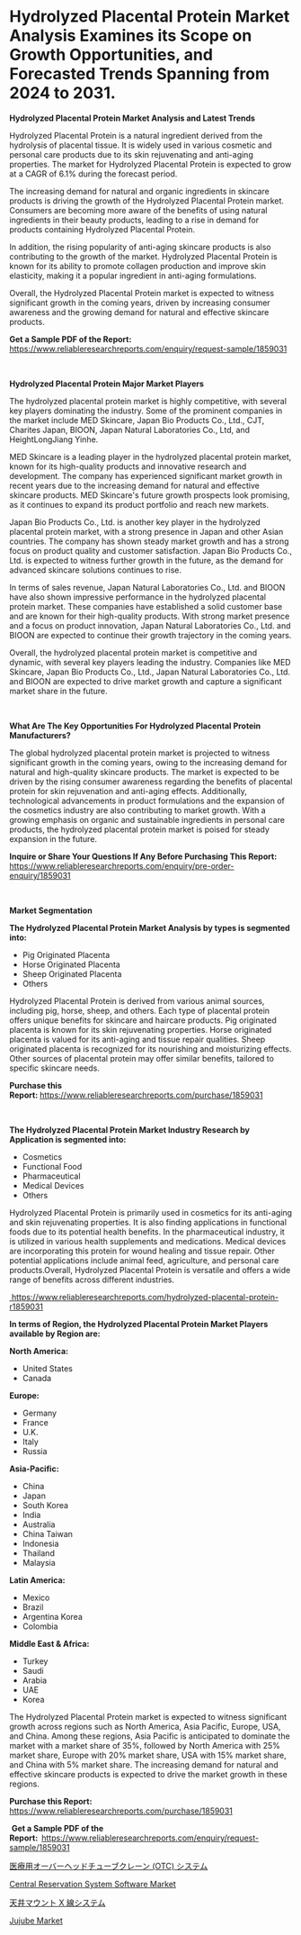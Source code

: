 <p><h1>Hydrolyzed Placental Protein Market Analysis Examines its Scope on Growth Opportunities, and Forecasted Trends Spanning from 2024 to 2031.</h1></p><p><strong>Hydrolyzed Placental Protein Market Analysis and Latest Trends</strong></p>
<p><p>Hydrolyzed Placental Protein is a natural ingredient derived from the hydrolysis of placental tissue. It is widely used in various cosmetic and personal care products due to its skin rejuvenating and anti-aging properties. The market for Hydrolyzed Placental Protein is expected to grow at a CAGR of 6.1% during the forecast period.</p><p>The increasing demand for natural and organic ingredients in skincare products is driving the growth of the Hydrolyzed Placental Protein market. Consumers are becoming more aware of the benefits of using natural ingredients in their beauty products, leading to a rise in demand for products containing Hydrolyzed Placental Protein.</p><p>In addition, the rising popularity of anti-aging skincare products is also contributing to the growth of the market. Hydrolyzed Placental Protein is known for its ability to promote collagen production and improve skin elasticity, making it a popular ingredient in anti-aging formulations.</p><p>Overall, the Hydrolyzed Placental Protein market is expected to witness significant growth in the coming years, driven by increasing consumer awareness and the growing demand for natural and effective skincare products.</p></p>
<p><strong>Get a Sample PDF of the Report:&nbsp;</strong> <a href="https://www.reliableresearchreports.com/enquiry/request-sample/1859031">https://www.reliableresearchreports.com/enquiry/request-sample/1859031</a></p>
<p>&nbsp;</p>
<p><strong>Hydrolyzed Placental Protein Major Market Players</strong></p>
<p><p>The hydrolyzed placental protein market is highly competitive, with several key players dominating the industry. Some of the prominent companies in the market include MED Skincare, Japan Bio Products Co., Ltd., CJT, Charites Japan, BIOON, Japan Natural Laboratories Co., Ltd, and HeightLongJiang Yinhe.</p><p>MED Skincare is a leading player in the hydrolyzed placental protein market, known for its high-quality products and innovative research and development. The company has experienced significant market growth in recent years due to the increasing demand for natural and effective skincare products. MED Skincare's future growth prospects look promising, as it continues to expand its product portfolio and reach new markets.</p><p>Japan Bio Products Co., Ltd. is another key player in the hydrolyzed placental protein market, with a strong presence in Japan and other Asian countries. The company has shown steady market growth and has a strong focus on product quality and customer satisfaction. Japan Bio Products Co., Ltd. is expected to witness further growth in the future, as the demand for advanced skincare solutions continues to rise.</p><p>In terms of sales revenue, Japan Natural Laboratories Co., Ltd. and BIOON have also shown impressive performance in the hydrolyzed placental protein market. These companies have established a solid customer base and are known for their high-quality products. With strong market presence and a focus on product innovation, Japan Natural Laboratories Co., Ltd. and BIOON are expected to continue their growth trajectory in the coming years.</p><p>Overall, the hydrolyzed placental protein market is competitive and dynamic, with several key players leading the industry. Companies like MED Skincare, Japan Bio Products Co., Ltd., Japan Natural Laboratories Co., Ltd. and BIOON are expected to drive market growth and capture a significant market share in the future.</p></p>
<p>&nbsp;</p>
<p><strong>What Are The Key Opportunities For Hydrolyzed Placental Protein Manufacturers?</strong></p>
<p><p>The global hydrolyzed placental protein market is projected to witness significant growth in the coming years, owing to the increasing demand for natural and high-quality skincare products. The market is expected to be driven by the rising consumer awareness regarding the benefits of placental protein for skin rejuvenation and anti-aging effects. Additionally, technological advancements in product formulations and the expansion of the cosmetics industry are also contributing to market growth. With a growing emphasis on organic and sustainable ingredients in personal care products, the hydrolyzed placental protein market is poised for steady expansion in the future.</p></p>
<p><strong>Inquire or Share Your Questions If Any Before Purchasing This Report:</strong> <a href="https://www.reliableresearchreports.com/enquiry/pre-order-enquiry/1859031">https://www.reliableresearchreports.com/enquiry/pre-order-enquiry/1859031</a></p>
<p>&nbsp;</p>
<p><strong>Market Segmentation</strong></p>
<p><strong>The Hydrolyzed Placental Protein Market Analysis by types is segmented into:</strong></p>
<p><ul><li>Pig Originated Placenta</li><li>Horse Originated Placenta</li><li>Sheep Originated Placenta</li><li>Others</li></ul></p>
<p><p>Hydrolyzed Placental Protein is derived from various animal sources, including pig, horse, sheep, and others. Each type of placental protein offers unique benefits for skincare and haircare products. Pig originated placenta is known for its skin rejuvenating properties. Horse originated placenta is valued for its anti-aging and tissue repair qualities. Sheep originated placenta is recognized for its nourishing and moisturizing effects. Other sources of placental protein may offer similar benefits, tailored to specific skincare needs.</p></p>
<p><strong>Purchase this Report:&nbsp;</strong><a href="https://www.reliableresearchreports.com/purchase/1859031">https://www.reliableresearchreports.com/purchase/1859031</a></p>
<p>&nbsp;</p>
<p><strong>The Hydrolyzed Placental Protein Market Industry Research by Application is segmented into:</strong></p>
<p><ul><li>Cosmetics</li><li>Functional Food</li><li>Pharmaceutical</li><li>Medical Devices</li><li>Others</li></ul></p>
<p><p>Hydrolyzed Placental Protein is primarily used in cosmetics for its anti-aging and skin rejuvenating properties. It is also finding applications in functional foods due to its potential health benefits. In the pharmaceutical industry, it is utilized in various health supplements and medications. Medical devices are incorporating this protein for wound healing and tissue repair. Other potential applications include animal feed, agriculture, and personal care products.Overall, Hydrolyzed Placental Protein is versatile and offers a wide range of benefits across different industries.</p></p>
<p><a href="https://www.reliableresearchreports.com/hydrolyzed-placental-protein-r1859031">&nbsp;https://www.reliableresearchreports.com/hydrolyzed-placental-protein-r1859031</a></p>
<p><strong>In terms of Region, the Hydrolyzed Placental Protein Market Players available by Region are:</strong></p>
<p>
    <p> <strong> North America: </strong>
        <ul>
            <li>United States</li>
            <li>Canada</li>
        </ul>
        </p> 
    <p> <strong> Europe: </strong>
        <ul>
            <li>Germany</li>
            <li>France</li>
            <li>U.K.</li>
            <li>Italy</li>
            <li>Russia</li>
        </ul>
        </p> 
    <p> <strong> Asia-Pacific: </strong>
        <ul>
            <li>China</li>
            <li>Japan</li>
            <li>South Korea</li>
            <li>India</li>
            <li>Australia</li>
            <li>China Taiwan</li>
            <li>Indonesia</li>
            <li>Thailand</li>
            <li>Malaysia</li>
        </ul>
        </p> 
    <p> <strong> Latin America: </strong>
        <ul>
            <li>Mexico</li>
            <li>Brazil</li>
            <li>Argentina Korea</li>
            <li>Colombia</li>
        </ul>
        </p> 
    <p> <strong> Middle East & Africa: </strong>
        <ul>
            <li>Turkey</li>
            <li>Saudi</li>
            <li>Arabia</li>
            <li>UAE</li>
            <li>Korea</li>
        </ul>
    </p>
    </p>
<p><p>The Hydrolyzed Placental Protein market is expected to witness significant growth across regions such as North America, Asia Pacific, Europe, USA, and China. Among these regions, Asia Pacific is anticipated to dominate the market with a market share of 35%, followed by North America with 25% market share, Europe with 20% market share, USA with 15% market share, and China with 5% market share. The increasing demand for natural and effective skincare products is expected to drive the market growth in these regions.</p></p>
<p><strong>Purchase this Report: </strong><a href="https://www.reliableresearchreports.com/purchase/1859031">https://www.reliableresearchreports.com/purchase/1859031</a></p>
<p>&nbsp;<strong>Get a Sample PDF of the Report:&nbsp;&nbsp;</strong><a href="https://www.reliableresearchreports.com/enquiry/request-sample/1859031">https://www.reliableresearchreports.com/enquiry/request-sample/1859031</a></p>
<p><strong></strong></p>
<p><p><a href="https://github.com/LizaHeller2023/Market-Research-Report-List-1/blob/main/5689710178376.md">医療用オーバーヘッドチューブクレーン (OTC) システム</a></p><p><a href="https://github.com/mauripalmi/Market-Research-Report-List-4/blob/main/central-reservation-system-software-market.md">Central Reservation System Software Market</a></p><p><a href="https://github.com/deonnorth8/Market-Research-Report-List-2/blob/main/4331509178375.md">天井マウント X 線システム</a></p><p><a href="https://github.com/gulaimolin/Market-Research-Report-List-5/blob/main/jujube-market.md">Jujube Market</a></p></p>